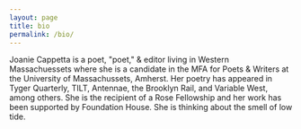 ```yaml
---
layout: page
title: bio
permalink: /bio/
---
```


Joanie Cappetta is a poet, "poet," & editor living in Western Massachuessets where she is a candidate in the MFA for Poets & Writers at the University of Massachussets, Amherst. Her poetry has appeared in Tyger Quarterly, TILT, Antennae, the Brooklyn Rail, and Variable West, among others. She is the recipient of a Rose Fellowship and her work has been supported by Foundation House. She is thinking about the smell of low tide.

